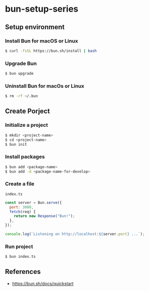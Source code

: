 # bun-setup-series

## Setup environment

### Install Bun for macOS or Linux

```bash
$ curl -fsSL https://bun.sh/install | bash 
```

### Upgrade Bun

```bash
$ bun upgrade
```

### Uninstall Bun for macOs or Linux

```bash
$ rm -rf ~/.bun 
```

## Create Porject

### Initialize a project

```bash
$ mkdir <project-name>
$ cd <project-name>
$ bun init
```

### Install packages

```bash
$ bun add <package-name>
$ bun add -d <package-name-for-develop>
```

### Create a file

`index.ts`

```javascript
const server = Bun.serve({
  port: 3000,
  fetch(req) {
    return new Response("Bun!");
  },
});

console.log(`Listening on http://localhost:${server.port} ...`);
```

### Run project

```bash
$ bun index.ts
```


## References

- <https://bun.sh/docs/quickstart>

